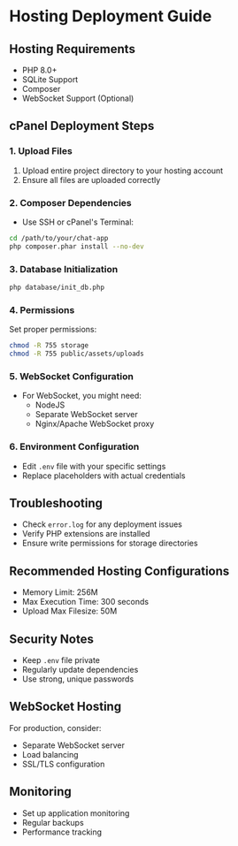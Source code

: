 # Hosting Deployment Guide

## Hosting Requirements
- PHP 8.0+
- SQLite Support
- Composer
- WebSocket Support (Optional)

## cPanel Deployment Steps

### 1. Upload Files
1. Upload entire project directory to your hosting account
2. Ensure all files are uploaded correctly

### 2. Composer Dependencies
- Use SSH or cPanel's Terminal:
```bash
cd /path/to/your/chat-app
php composer.phar install --no-dev
```

### 3. Database Initialization
```bash
php database/init_db.php
```

### 4. Permissions
Set proper permissions:
```bash
chmod -R 755 storage
chmod -R 755 public/assets/uploads
```

### 5. WebSocket Configuration
- For WebSocket, you might need:
  - NodeJS
  - Separate WebSocket server
  - Nginx/Apache WebSocket proxy

### 6. Environment Configuration
- Edit `.env` file with your specific settings
- Replace placeholders with actual credentials

## Troubleshooting
- Check `error.log` for any deployment issues
- Verify PHP extensions are installed
- Ensure write permissions for storage directories

## Recommended Hosting Configurations
- Memory Limit: 256M
- Max Execution Time: 300 seconds
- Upload Max Filesize: 50M

## Security Notes
- Keep `.env` file private
- Regularly update dependencies
- Use strong, unique passwords

## WebSocket Hosting
For production, consider:
- Separate WebSocket server
- Load balancing
- SSL/TLS configuration

## Monitoring
- Set up application monitoring
- Regular backups
- Performance tracking
